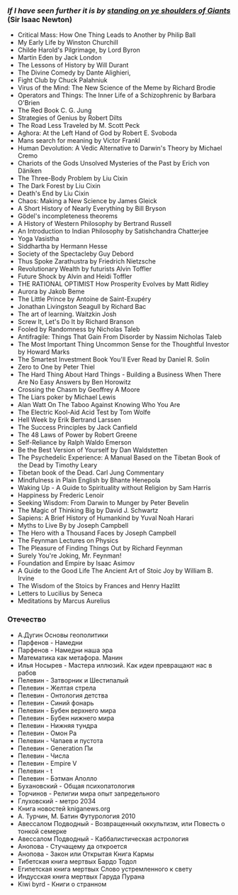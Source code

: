 ### _If I have seen further it is by_ [_standing on ye shoulders of Giants_](https://en.wikipedia.org/wiki/Standing_on_the_shoulders_of_giants) (Sir Isaac Newton)

- Critical Mass: How One Thing Leads to Another by Philip Ball 
- My Early Life by Winston Churchill
- Childe Harold's Pilgrimage, by Lord Byron
- Martin Eden by Jack London
- The Lessons of History by Will Durant
- The Divine Comedy by Dante Alighieri, 
- Fight Club by Chuck Palahniuk
- Virus of the Mind: The New Science of the Meme by Richard Brodie
- Operators and Things: The Inner Life of a Schizophrenic by Barbara O'Brien
- The Red Book C. G. Jung
- Strategies of Genius by Robert Dilts
- The Road Less Traveled by M. Scott Peck
- Aghora: At the Left Hand of God by Robert E. Svoboda
- Mans search for meaning by Victor Frankl
- Human Devolution: A Vedic Alternative to Darwin's Theory by Michael Cremo
- Chariots of the Gods Unsolved Mysteries of the Past by Erich von Däniken
- The Three-Body Problem by Liu Cixin
- The Dark Forest by Liu Cixin 
- Death's End by Liu Cixin
- Chaos: Making a New Science by James Gleick
- A Short History of Nearly Everything by Bill Bryson
- Gödel's incompleteness theorems
- A History of Western Philosophy by Bertrand Russell
- An Introduction to Indian Philosophy by Satishchandra Chatterjee
- Yoga Vasistha
- Siddhartha by Hermann Hesse
- Society of the Spectacleby Guy Debord
- Thus Spoke Zarathustra by Friedrich Nietzsche
- Revolutionary Wealth by futurists Alvin Toffler
- Future Shock by Alvin and Heidi Toffler
- THE RATIONAL OPTIMIST How Prosperity Evolves by Matt Ridley
- Aurora by Jakob Beme
- The Little Prince by Antoine de Saint-Exupéry
- Jonathan Livingston Seagull by Richard Bac
- The art of learning. Waitzkin Josh
- Screw It, Let's Do It by Richard Branson
- Fooled by Randomness by Nicholas Taleb
- Antifragile: Things That Gain From Disorder by Nassim Nicholas Taleb
- The Most Important Thing Uncommon Sense for the Thoughtful Investor by Howard Marks
- The Smartest Investment Book You'll Ever Read by Daniel R. Solin
- Zero to One by Peter Thiel
- The Hard Thing About Hard Things - Building a Business When There Are No Easy Answers by Ben Horowitz
- Crossing the Chasm by Geoffrey A Moore
- The Liars poker by Michael Lewis
- Alan Watt On The Taboo Against Knowing Who You Are
- The Electric Kool-Aid Acid Test by Tom Wolfe
- Hell Week by Erik Bertrand Larssen
- The Success Principles by Jack Canfield 
- The 48 Laws of Power by Robert Greene
- Self-Reliance by Ralph Waldo Emerson
- Be the Best Version of Yourself by Dan Waldstetten 
- The Psychedelic Experience: A Manual Based on the Tibetan Book of the Dead by Timothy Leary
- Tibetan book of the Dead. Carl Jung Commentary  
- Mindfulness in Plain English by Bhante Henepola 
- Waking Up - A Guide to Spirituality without Religion by Sam Harris
- Happiness by Frederic Lenoir
- Seeking Wisdom: From Darwin to Munger by Peter Bevelin
- The Magic of Thinking Big by David J. Schwartz
- Sapiens: A Brief History of Humankind by Yuval Noah Harari
- Myths to Live By by Joseph Campbell
- The Hero with a Thousand Faces by Joseph Campbell
- The Feynman Lectures on Physics
- The Pleasure of Finding Things Out by Richard Feynman
- Surely You're Joking, Mr. Feynman!
- Foundation and Empire by Isaac Asimov
- A Guide to the Good Life The Ancient Art of Stoic Joy by William B. Irvine
- The Wisdom of the Stoics by Frances and Henry Hazlitt
- Letters to Lucilius by Seneca
- Meditations by Marcus Aurelius


### Отечество
- А.Дугин Основы геополитики
- Парфенов - Намедни
- Парфенов - Намедни наша эра
- Математика как метафора. Манин
- Илья Носырев - Мастера иллюзий. Как идеи превращают нас в рабов
- Пелевин - Затворник и Шестипалый
- Пелевин - Желтая стрела
- Пелевин - Онтология детства
- Пелевин - Синий фонарь
- Пелевин - Бубен верхнего мира
- Пелевин - Бубен нижнего мира
- Пелевин - Нижняя тундра
- Пелевин - Омон Ра
- Пелевин - Чапаев и пустота
- Пелевин - Generation Пи
- Пелевин - Числа
- Пелевин - Empire V
- Пелевин - t
- Пелевин - Бэтман Аполло
- Бухановский - Общая психопатология
- Торчинов - Религии мира опыт запредельного
- Глуховский - метро 2034
- Книга новостей kniganews.org
- А. Турчин, М. Батин Футурология 2010
- Авессалом Подводный - Возвращенный оккультизм, или Повесть о тонкой семерке
- Авессалом Подводный - Каббалистическая астрология
- Анопова - Стучащему да откроется 
- Анопова - Закон или Открытая Книга Кармы
- Тибетская книга мертвых Бардо Тодол
- Египетская книга мертвых Слово устремленного к свету
- Индусская книга мертвых Гаруда Пурана
- Kiwi byrd - Книги о странном
